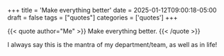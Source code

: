 +++
title = 'Make everything better'
date = 2025-01-12T09:00:18-05:00
draft = false
tags = ["quotes"]
categories = ['quotes']
+++

{{< quote author="Me" >}}
Make everything better.
{{< /quote >}}


I always say this is the mantra of my department/team, as well as in life!
